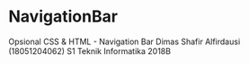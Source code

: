 # NavigationBar
Opsional CSS &amp; HTML - Navigation Bar Dimas Shafir Alfirdausi (18051204062) S1 Teknik Informatika 2018B
